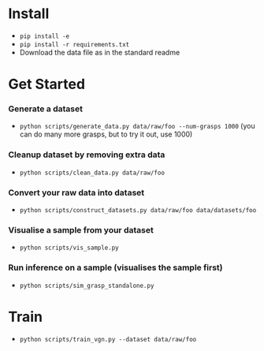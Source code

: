 # Install
- `pip install -e`
- `pip install -r requirements.txt`
- Download the data file as in the standard readme

# Get Started

### Generate a dataset
- `python scripts/generate_data.py data/raw/foo --num-grasps 1000` (you can do many more grasps, but to try it out, use 1000)

### Cleanup dataset by removing extra data
- `python scripts/clean_data.py data/raw/foo`

### Convert your raw data into dataset
- `python scripts/construct_datasets.py data/raw/foo data/datasets/foo`

### Visualise a sample from your dataset
- `python scripts/vis_sample.py`

### Run inference on a sample (visualises the sample first)
- `python scripts/sim_grasp_standalone.py`


# Train

- `python scripts/train_vgn.py --dataset data/raw/foo`